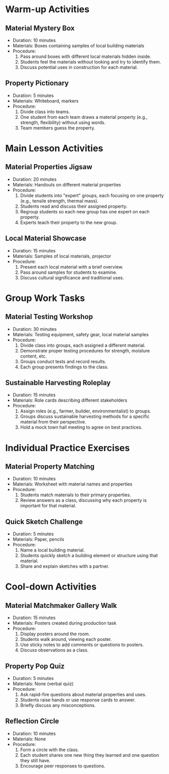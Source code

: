 # Warm-up Activities

## Material Mystery Box
- Duration: 10 minutes
- Materials: Boxes containing samples of local building materials
- Procedure:
  1. Pass around boxes with different local materials hidden inside.
  2. Students feel the materials without looking and try to identify them.
  3. Discuss potential uses in construction for each material.

## Property Pictionary
- Duration: 5 minutes
- Materials: Whiteboard, markers
- Procedure:
  1. Divide class into teams.
  2. One student from each team draws a material property (e.g., strength, flexibility) without using words.
  3. Team members guess the property.

# Main Lesson Activities

## Material Properties Jigsaw
- Duration: 20 minutes
- Materials: Handouts on different material properties
- Procedure:
  1. Divide students into "expert" groups, each focusing on one property (e.g., tensile strength, thermal mass).
  2. Students read and discuss their assigned property.
  3. Regroup students so each new group has one expert on each property.
  4. Experts teach their property to the new group.

## Local Material Showcase
- Duration: 15 minutes
- Materials: Samples of local materials, projector
- Procedure:
  1. Present each local material with a brief overview.
  2. Pass around samples for students to examine.
  3. Discuss cultural significance and traditional uses.

# Group Work Tasks

## Material Testing Workshop
- Duration: 30 minutes
- Materials: Testing equipment, safety gear, local material samples
- Procedure:
  1. Divide class into groups, each assigned a different material.
  2. Demonstrate proper testing procedures for strength, moisture content, etc.
  3. Groups conduct tests and record results.
  4. Each group presents findings to the class.

## Sustainable Harvesting Roleplay
- Duration: 15 minutes
- Materials: Role cards describing different stakeholders
- Procedure:
  1. Assign roles (e.g., farmer, builder, environmentalist) to groups.
  2. Groups discuss sustainable harvesting methods for a specific material from their perspective.
  3. Hold a mock town hall meeting to agree on best practices.

# Individual Practice Exercises

## Material Property Matching
- Duration: 10 minutes
- Materials: Worksheet with material names and properties
- Procedure:
  1. Students match materials to their primary properties.
  2. Review answers as a class, discussing why each property is important for that material.

## Quick Sketch Challenge
- Duration: 5 minutes
- Materials: Paper, pencils
- Procedure:
  1. Name a local building material.
  2. Students quickly sketch a building element or structure using that material.
  3. Share and explain sketches with a partner.

# Cool-down Activities

## Material Matchmaker Gallery Walk
- Duration: 15 minutes
- Materials: Posters created during production task
- Procedure:
  1. Display posters around the room.
  2. Students walk around, viewing each poster.
  3. Use sticky notes to add comments or questions to posters.
  4. Discuss observations as a class.

## Property Pop Quiz
- Duration: 5 minutes
- Materials: None (verbal quiz)
- Procedure:
  1. Ask rapid-fire questions about material properties and uses.
  2. Students raise hands or use response cards to answer.
  3. Briefly discuss any misconceptions.

## Reflection Circle
- Duration: 10 minutes
- Materials: None
- Procedure:
  1. Form a circle with the class.
  2. Each student shares one new thing they learned and one question they still have.
  3. Encourage peer responses to questions.